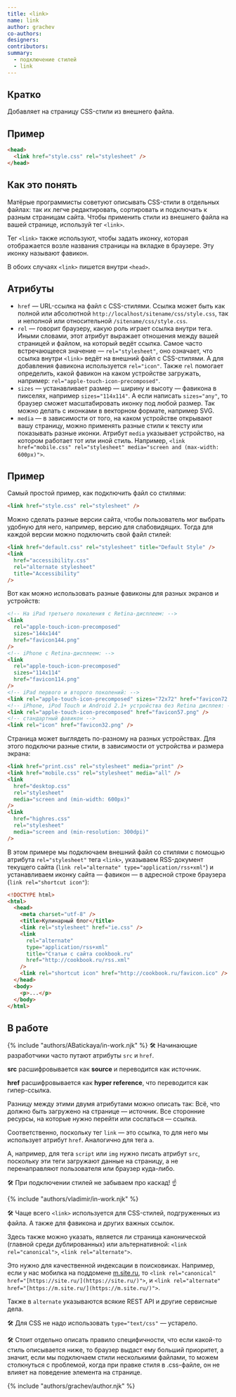```yaml
---
title: <link>
name: link
author: grachev
co-authors:
designers:
contributors:
summary:
  - подключение стилей
  - link
---
```


## Кратко

Добавляет на страницу CSS-стили из внешнего файла.

## Пример

```html
<head>
  <link href="style.css" rel="stylesheet" />
</head>
```

## Как это понять

Матёрые программисты советуют описывать CSS-стили в отдельных файлах: так их легче редактировать, сортировать и подключать к разным страницам сайта. Чтобы применить стили из внешнего файла на вашей странице, используй тег `<link>`.

Тег `<link>` также используют, чтобы задать иконку, которая отображается возле названия страницы на вкладке в браузере. Эту иконку называют фавикон.

В обоих случаях `<link>` пишется внутри `<head>`.

## Атрибуты

- `href` — URL-ссылка на файл с CSS-стилями. Ссылка может быть как полной или абсолютной `http://localhost/sitename/css/style.css`, так и неполной или относительной `/sitename/css/style.css`.
- `rel` — говорит браузеру, какую роль играет ссылка внутри тега. Иными словами, этот атрибут выражает отношения между вашей страницей и файлом, на который ведёт ссылка. Самое часто встречающееся значение — `rel="stylesheet"`, оно означает, что ссылка внутри `<link>` ведёт на внешний файл с CSS-стилями. А для добавления фавикона используется `rel="icon"`. Также `rel` помогает определить, какой фавикон на каком устройстве загружать, например: `rel="apple-touch-icon-precomposed"`.
- `sizes` — устанавливает размер — ширину и высоту — фавикона в пикселях, например `sizes="114x114"`. А если написать `sizes="any"`, то браузер сможет масштабировать иконку под любой размер. Так можно делать с иконками в векторном формате, например SVG.
- `media` — в зависимости от того, на каком устройстве открывают вашу страницу, можно применять разные стили к тексту или показывать разные иконки. Атрибут `media` указывает устройство, на котором работает тот или иной стиль. Например, `<link href="mobile.css" rel="stylesheet" media="screen and (max-width: 600px)">`.

## Пример

Самый простой пример, как подключить файл со стилями:

```html
<link href="style.css" rel="stylesheet" />
```

Можно сделать разные версии сайта, чтобы пользователь мог выбрать удобную для него, например, версию для слабовидящих. Тогда для каждой версии можно подключить свой файл стилей:

```html
<link href="default.css" rel="stylesheet" title="Default Style" />
<link
  href="accessibility.css"
  rel="alternate stylesheet"
  title="Accessibility"
/>
```

Вот как можно использовать разные фавиконы для разных экранов и устройств:

```html
<!-- На iPad третьего поколения с Retina-дисплеем: -->
<link
  rel="apple-touch-icon-precomposed"
  sizes="144x144"
  href="favicon144.png"
/>
<!-- iPhone с Retina-дисплеем: -->
<link
  rel="apple-touch-icon-precomposed"
  sizes="114x114"
  href="favicon114.png"
/>
<!-- iPad первого и второго поколений: -->
<link rel="apple-touch-icon-precomposed" sizes="72x72" href="favicon72.png" />
<!-- iPhone, iPod Touch и Android 2.1+ устройства без Retina дисплея: -->
<link rel="apple-touch-icon-precomposed" href="favicon57.png" />
<!-- стандартный фавикон -->
<link rel="icon" href="favicon32.png" />
```

Страница может выглядеть по-разному на разных устройствах. Для этого подключи разные стили, в зависимости от устройства и размера экрана:

```html
<link href="print.css" rel="stylesheet" media="print" />
<link href="mobile.css" rel="stylesheet" media="all" />
<link
  href="desktop.css"
  rel="stylesheet"
  media="screen and (min-width: 600px)"
/>
<link
  href="highres.css"
  rel="stylesheet"
  media="screen and (min-resolution: 300dpi)"
/>
```

В этом примере мы подключаем внешний файл со стилями с помощью атрибута `rel="stylesheet"` тега `<link>`, указываем RSS-документ текущего сайта (`link rel="alternate" type="application/rss+xml"`) и устанавливаем иконку сайта — фавикон — в адресной строке браузера (`link rel="shortcut icon"`):

```html
<!DOCTYPE html>
<html>
  <head>
    <meta charset="utf-8" />
    <title>Кулинарный блог</title>
    <link rel="stylesheet" href="ie.css" />
    <link
      rel="alternate"
      type="application/rss+xml"
      title="Статьи с сайта cookbook.ru"
      href="http://cookbook.ru/rss.xml"
    />
    <link rel="shortcut icon" href="http://cookbook.ru/favicon.ico" />
  </head>
  <body>
    <p>...</p>
  </body>
</html>
```

## В работе

{% include "authors/ABatickaya/in-work.njk" %} 🛠 Начинающие разработчики часто путают атрибуты `src` и `href`.

**src** расшифровывается как **source** и переводится как источник.

**href** расшифровывается как **hyper reference**, что переводится как гипер-ссылка.

Разницу между этими двумя атрибутами можно описать так: Всё, что должно быть загружено на странице — источник. Все сторонние ресурсы, на которые нужно перейти или сослаться — ссылка.

Соответственно, поскольку тег `link` — это ссылка, то для него мы использует атрибут `href`. Аналогично для тега `a`.

А, например, для тега `script` или `img` нужно писать атрибут `src`, поскольку эти теги загружают данные на страницу, а не перенаправляют пользователя или браузер куда-либо.

🛠 При подключении стилей не забываем про каскад! ☝️

{% include "authors/vladimir/in-work.njk" %}

🛠 Чаще всего `<link>` используется для CSS-стилей, подгруженных из файла. А также для фавикона и других важных ссылок.

Здесь также можно указать, является ли страница канонической (главной среди дублированных) или альтернативной: `<link rel="canonical">`, `<link rel="alternate">`.

Это нужно для качественной индексации в поисковиках. Например, если у нас мобилка на поддомене [m.site.ru](http://m.site.ru/), то `<link rel="canonical" href="[https://site.ru/](https://site.ru/)">`, и `<link rel="alternate" href="[https://m.site.ru/](https://m.site.ru/)">`.

Также в `alternate` указываются всякие REST API и другие сервисные дела.

🛠 Для CSS не надо использовать `type="text/css"` — устарело.

🛠 Стоит отдельно описать правило специфичности, что если какой-то стиль описывается ниже, то браузер выдаст ему больший приоритет, а значит, если мы подключаем стили несколькими файлами, то можем столкнуться с проблемой, когда при правке стиля в .css-файле, он не влияет на поведение элемента на странице.

{% include "authors/grachev/author.njk" %}
